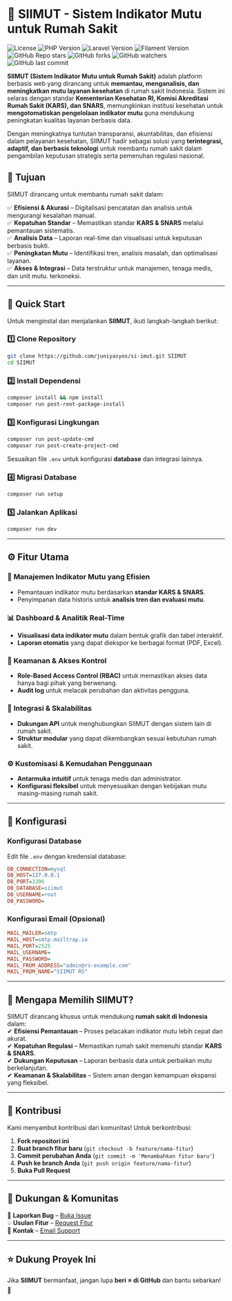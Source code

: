 # 🏥 SIIMUT - Sistem Indikator Mutu untuk Rumah Sakit  

![License](https://img.shields.io/badge/License-MIT-blue?style=flat-square)
![PHP Version](https://img.shields.io/badge/PHP-8.3-blue?style=flat-square&logo=php)
![Laravel Version](https://img.shields.io/badge/Laravel-11.0-red?style=flat-square&logo=laravel)
![Filament Version](https://img.shields.io/badge/Filament-3.2-purple?style=flat-square)
![GitHub Repo stars](https://img.shields.io/github/stars/juniyasyos/SI-IMUT?style=flat-square)
![GitHub forks](https://img.shields.io/github/forks/juniyasyos/SI-IMUT?style=flat-square)
![GitHub watchers](https://img.shields.io/github/watchers/juniyasyos/SI-IMUT?style=flat-square)
![GitHub last commit](https://img.shields.io/github/last-commit/juniyasyos/SI-IMUT?style=flat-square)

**SIIMUT (Sistem Indikator Mutu untuk Rumah Sakit)** adalah platform berbasis web yang dirancang untuk **memantau, menganalisis, dan meningkatkan mutu layanan kesehatan** di rumah sakit Indonesia. Sistem ini selaras dengan standar **Kementerian Kesehatan RI, Komisi Akreditasi Rumah Sakit (KARS), dan SNARS**, memungkinkan institusi kesehatan untuk **mengotomatiskan pengelolaan indikator mutu** guna mendukung peningkatan kualitas layanan berbasis data.  

Dengan meningkatnya tuntutan transparansi, akuntabilitas, dan efisiensi dalam pelayanan kesehatan, SIIMUT hadir sebagai solusi yang **terintegrasi, adaptif, dan berbasis teknologi** untuk membantu rumah sakit dalam pengambilan keputusan strategis serta pemenuhan regulasi nasional.  

## 🎯 Tujuan  

SIIMUT dirancang untuk membantu rumah sakit dalam:  

✅ **Efisiensi & Akurasi** – Digitalisasi pencatatan dan analisis untuk mengurangi kesalahan manual.  
✅ **Kepatuhan Standar** – Memastikan standar **KARS & SNARS** melalui pemantauan sistematis.  
✅ **Analisis Data** – Laporan real-time dan visualisasi untuk keputusan berbasis bukti.  
✅ **Peningkatan Mutu** – Identifikasi tren, analisis masalah, dan optimalisasi layanan.  
✅ **Akses & Integrasi** – Data terstruktur untuk manajemen, tenaga medis, dan unit mutu. terkoneksi.  

---

## 🚀 Quick Start  

Untuk menginstal dan menjalankan **SIIMUT**, ikuti langkah-langkah berikut:  

### 1️⃣ Clone Repository  
```sh
git clone https://github.com/juniyasyos/si-imut.git SIIMUT
cd SIIMUT
```  

### 2️⃣ Install Dependensi  
```sh
composer install && npm install
composer run post-root-package-install
```  

### 3️⃣ Konfigurasi Lingkungan  
```sh
composer run post-update-cmd
composer run post-create-project-cmd
```  
Sesuaikan file `.env` untuk konfigurasi **database** dan integrasi lainnya.  

### 4️⃣ Migrasi Database  
```sh
composer run setup
```  

### 5️⃣ Jalankan Aplikasi  
```sh
composer run dev
```  

---

## ⚙️ Fitur Utama  

### 🏥 **Manajemen Indikator Mutu yang Efisien**  
- Pemantauan indikator mutu berdasarkan **standar KARS & SNARS**.  
- Penyimpanan data historis untuk **analisis tren dan evaluasi mutu**.  

### 📊 **Dashboard & Analitik Real-Time**  
- **Visualisasi data indikator mutu** dalam bentuk grafik dan tabel interaktif.  
- **Laporan otomatis** yang dapat diekspor ke berbagai format (PDF, Excel).  

### 🔐 **Keamanan & Akses Kontrol**  
- **Role-Based Access Control (RBAC)** untuk memastikan akses data hanya bagi pihak yang berwenang.  
- **Audit log** untuk melacak perubahan dan aktivitas pengguna.  

### 🔄 **Integrasi & Skalabilitas**  
- **Dukungan API** untuk menghubungkan SIIMUT dengan sistem lain di rumah sakit.  
- **Struktur modular** yang dapat dikembangkan sesuai kebutuhan rumah sakit.  

### ⚙️ **Kustomisasi & Kemudahan Penggunaan**  
- **Antarmuka intuitif** untuk tenaga medis dan administrator.  
- **Konfigurasi fleksibel** untuk menyesuaikan dengan kebijakan mutu masing-masing rumah sakit.  

---

## 🔧 Konfigurasi  

### **Konfigurasi Database**  
Edit file `.env` dengan kredensial database:  
```ini
DB_CONNECTION=mysql
DB_HOST=127.0.0.1
DB_PORT=3306
DB_DATABASE=siimut
DB_USERNAME=root
DB_PASSWORD=
```  

### **Konfigurasi Email (Opsional)**  
```ini
MAIL_MAILER=smtp
MAIL_HOST=smtp.mailtrap.io
MAIL_PORT=2525
MAIL_USERNAME=
MAIL_PASSWORD=
MAIL_FROM_ADDRESS="admin@rs-example.com"
MAIL_FROM_NAME="SIIMUT RS"
```  

---

## 📢 Mengapa Memilih SIIMUT?  

SIIMUT dirancang khusus untuk mendukung **rumah sakit di Indonesia** dalam:  
✔ **Efisiensi Pemantauan** – Proses pelacakan indikator mutu lebih cepat dan akurat.  
✔ **Kepatuhan Regulasi** – Memastikan rumah sakit memenuhi standar **KARS & SNARS**.  
✔ **Dukungan Keputusan** – Laporan berbasis data untuk perbaikan mutu berkelanjutan.  
✔ **Keamanan & Skalabilitas** – Sistem aman dengan kemampuan ekspansi yang fleksibel.  

---

## 🤝 Kontribusi  

Kami menyambut kontribusi dari komunitas! Untuk berkontribusi:  
1. **Fork repositori ini**  
2. **Buat branch fitur baru** (`git checkout -b feature/nama-fitur`)  
3. **Commit perubahan Anda** (`git commit -m 'Menambahkan fitur baru'`)  
4. **Push ke branch Anda** (`git push origin feature/nama-fitur`)  
5. **Buka Pull Request**  

---

## 💬 Dukungan & Komunitas  

📌 **Laporkan Bug** – [Buka Issue](https://github.com/juniyasyos/siimut_rs_citrahusada/issues)  
💡 **Usulan Fitur** – [Request Fitur](https://github.com/juniyasyos/siimut_rs_citrahusada/issues)  
📧 **Kontak** – [Email Support](mailto:your-email@example.com)  

---

## ⭐ Dukung Proyek Ini  

Jika **SIIMUT** bermanfaat, jangan lupa **beri ⭐ di GitHub** dan bantu sebarkan! 🚀  

